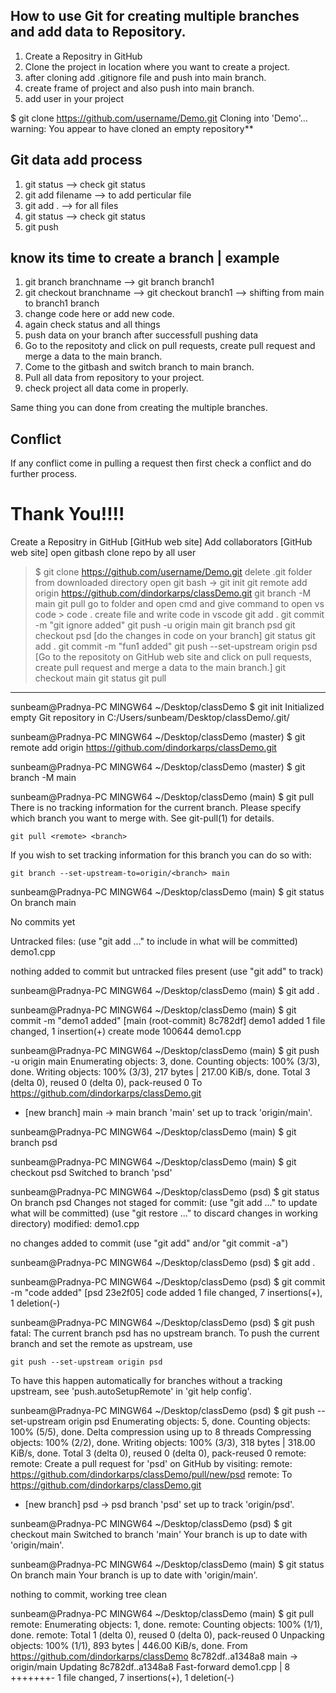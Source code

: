 ## How to use Git for creating multiple branches and add data to Repository.
1. Create a Repositry in GitHub
2. Clone the project in location where you want to create a project.
3. after cloning add .gitignore file and push into main branch.
4. create frame of project and also push into main branch.
5. add user in your project


$ git clone https://github.com/username/Demo.git
Cloning into 'Demo'...
warning: You appear to have cloned an empty repository**

## Git data add process
1. git status --> check git status 
2. git add filename --> to add perticular file
3. git add . --> for all files
4. git status --> check git status 
5. git push 


## know its time to create a branch | example
1. git branch branchname -->  git branch branch1 
2. git checkout branchname --> git checkout branch1 --> shifting from main to branch1 branch
3. change code here or add new code.
4. again check status and all things
5. push data on your branch after successfull pushing data
6. Go to the repositoty and click on pull requests, create pull request and merge a data to the main branch.
7. Come to the gitbash and switch branch to main branch.
8. Pull all data from repository to your project.
9. check project all data come in properly.

Same thing you can done from creating the multiple branches.

## Conflict
If any conflict come in pulling a request then first check a conflict and do further process.

**Thank You!!!!**
======================================================================================
Create a Repositry in GitHub [GitHub web site]
Add collaborators  [GitHub web site]
open gitbash 
clone repo by all user
> $ git clone https://github.com/username/Demo.git
> delete .git folder from downloaded directory
> open git bash -> git init
> git remote add origin https://github.com/dindorkarps/classDemo.git
>  git branch -M main
> git pull
> go to folder and open cmd and give command to open vs code
        > code . 
> create file and write code in vscode
>  git add .
> git commit  -m "git ignore added"
>git push -u origin main
> git branch psd
> git checkout psd 
[do the changes in code on your branch]
> git status
> git add .
> git commit -m "fun1 added"
> git push --set-upstream origin psd
[Go to the repositoty on GitHub web site and click on pull requests, create pull request and merge a data to the main branch.]
> git checkout main
> git status
> git pull


-----------------------------------------------------------
sunbeam@Pradnya-PC MINGW64 ~/Desktop/classDemo
$ git init
Initialized empty Git repository in C:/Users/sunbeam/Desktop/classDemo/.git/

sunbeam@Pradnya-PC MINGW64 ~/Desktop/classDemo (master)
$ git remote add origin https://github.com/dindorkarps/classDemo.git

sunbeam@Pradnya-PC MINGW64 ~/Desktop/classDemo (master)
$ git branch -M main

sunbeam@Pradnya-PC MINGW64 ~/Desktop/classDemo (main)
$ git pull
There is no tracking information for the current branch.
Please specify which branch you want to merge with.
See git-pull(1) for details.

    git pull <remote> <branch>

If you wish to set tracking information for this branch you can do so with:

    git branch --set-upstream-to=origin/<branch> main

sunbeam@Pradnya-PC MINGW64 ~/Desktop/classDemo (main)
$ git status
On branch main

No commits yet

Untracked files:
  (use "git add <file>..." to include in what will be committed)
        demo1.cpp

nothing added to commit but untracked files present (use "git add" to track)

sunbeam@Pradnya-PC MINGW64 ~/Desktop/classDemo (main)
$ git add .

sunbeam@Pradnya-PC MINGW64 ~/Desktop/classDemo (main)
$ git commit  -m "demo1 added"
[main (root-commit) 8c782df] demo1 added
 1 file changed, 1 insertion(+)
 create mode 100644 demo1.cpp

sunbeam@Pradnya-PC MINGW64 ~/Desktop/classDemo (main)
$ git push -u origin main
Enumerating objects: 3, done.
Counting objects: 100% (3/3), done.
Writing objects: 100% (3/3), 217 bytes | 217.00 KiB/s, done.
Total 3 (delta 0), reused 0 (delta 0), pack-reused 0
To https://github.com/dindorkarps/classDemo.git
 * [new branch]      main -> main
branch 'main' set up to track 'origin/main'.

sunbeam@Pradnya-PC MINGW64 ~/Desktop/classDemo (main)
$ git branch psd

sunbeam@Pradnya-PC MINGW64 ~/Desktop/classDemo (main)
$ git checkout psd
Switched to branch 'psd'

sunbeam@Pradnya-PC MINGW64 ~/Desktop/classDemo (psd)
$ git status
On branch psd
Changes not staged for commit:
  (use "git add <file>..." to update what will be committed)
  (use "git restore <file>..." to discard changes in working directory)
        modified:   demo1.cpp

no changes added to commit (use "git add" and/or "git commit -a")

sunbeam@Pradnya-PC MINGW64 ~/Desktop/classDemo (psd)
$ git add .

sunbeam@Pradnya-PC MINGW64 ~/Desktop/classDemo (psd)
$ git commit -m "code added"
[psd 23e2f05] code added
 1 file changed, 7 insertions(+), 1 deletion(-)

sunbeam@Pradnya-PC MINGW64 ~/Desktop/classDemo (psd)
$ git push
fatal: The current branch psd has no upstream branch.
To push the current branch and set the remote as upstream, use

    git push --set-upstream origin psd

To have this happen automatically for branches without a tracking
upstream, see 'push.autoSetupRemote' in 'git help config'.


sunbeam@Pradnya-PC MINGW64 ~/Desktop/classDemo (psd)
$ git push --set-upstream origin psd
Enumerating objects: 5, done.
Counting objects: 100% (5/5), done.
Delta compression using up to 8 threads
Compressing objects: 100% (2/2), done.
Writing objects: 100% (3/3), 318 bytes | 318.00 KiB/s, done.
Total 3 (delta 0), reused 0 (delta 0), pack-reused 0
remote:
remote: Create a pull request for 'psd' on GitHub by visiting:
remote:      https://github.com/dindorkarps/classDemo/pull/new/psd
remote:
To https://github.com/dindorkarps/classDemo.git
 * [new branch]      psd -> psd
branch 'psd' set up to track 'origin/psd'.

sunbeam@Pradnya-PC MINGW64 ~/Desktop/classDemo (psd)
$ git checkout main
Switched to branch 'main'
Your branch is up to date with 'origin/main'.

sunbeam@Pradnya-PC MINGW64 ~/Desktop/classDemo (main)
$ git status
On branch main
Your branch is up to date with 'origin/main'.

nothing to commit, working tree clean

sunbeam@Pradnya-PC MINGW64 ~/Desktop/classDemo (main)
$ git pull
remote: Enumerating objects: 1, done.
remote: Counting objects: 100% (1/1), done.
remote: Total 1 (delta 0), reused 0 (delta 0), pack-reused 0
Unpacking objects: 100% (1/1), 893 bytes | 446.00 KiB/s, done.
From https://github.com/dindorkarps/classDemo
   8c782df..a1348a8  main       -> origin/main
Updating 8c782df..a1348a8
Fast-forward
 demo1.cpp | 8 +++++++-
 1 file changed, 7 insertions(+), 1 deletion(-)








